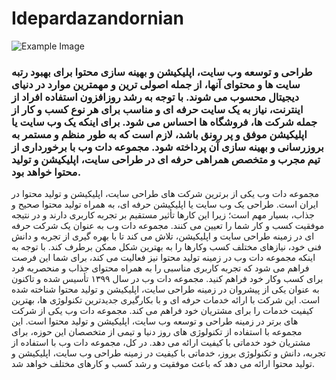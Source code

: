 # **Idepardazandornian**

![Example Image](https://dotweb.ir/wp-content/uploads/2023/04/demo1-1024x227.png)


### طراحی و توسعه وب سایت، اپلیکیشن و بهینه سازی محتوا برای بهبود رتبه سایت ها و محتوای آنها، از جمله اصولی ترین و مهمترین موارد در دنیای دیجیتال محسوب می شوند. با توجه به رشد روزافزون استفاده افراد از اینترنت، نیاز به یک سایت حرفه ای و مناسب برای هر نوع کسب و کار از جمله شرکت ها، فروشگاه ها احساس می شود. برای اینکه یک وب سایت یا اپلیکیشن موفق و پر رونق باشد، لازم است که به طور منظم و مستمر به بروزرسانی و بهینه سازی آن پرداخته شود. مجموعه دات وب با برخورداری از تیم مجرب و متخصص همراهی حرفه ای در طراحی سایت، اپلیکیشن و تولید محتوا خواهد بود.
مجموعه دات وب یکی از برترین شرکت های طراحی سایت، اپلیکیشن و تولید محتوا در ایران است. طراحی یک وب سایت یا اپلیکیشن حرفه ای، به همراه تولید محتوا صحیح و جذاب، بسیار مهم است؛ زیرا این کارها تأثیر مستقیم بر تجربه کاربری دارند و در نتیجه موفقیت کسب و کار شما را تعیین می کنند.
مجموعه دات وب به عنوان یک شرکت حرفه ای در زمینه طراحی سایت و اپلیکیشن، تلاش می کند تا با بهره گیری از تجربه و دانش فنی خود، نیازهای مختلف کسب وکارها را به بهترین شکل ممکن برطرف کند. با توجه به اینکه مجموعه دات وب در زمینه تولید محتوا نیز فعالیت می کند، برای شما این فرصت فراهم می شود که تجربه کاربری مناسبی را به همراه محتوای جذاب و منحصربه فرد برای کسب وکار خود فراهم کنید.
مجموعه دات وب در سال ۱۳۹۹ تأسیس شده و تاکنون به عنوان یکی از پیشروان در زمینه طراحی سایت، اپلیکیشن و تولید محتوا شناخته شده است. این شرکت با ارائه خدمات حرفه ای و با بکارگیری جدیدترین تکنولوژی ها، بهترین کیفیت خدمات را برای مشتریان خود فراهم می کند.
مجموعه دات وب یکی از شرکت های برتر در زمینه طراحی و توسعه وب سایت، اپلیکیشن و تولید محتوا است. این مجموعه با استفاده از تکنولوژی های روز دنیا و تیمی از متخصصان این حوزه، برای مشتریان خود خدماتی با کیفیت ارائه می دهد. در کل، مجموعه دات وب با استفاده از تجربه، دانش و تکنولوژی بروز، خدماتی با کیفیت در زمینه طراحی وب سایت، اپلیکیشن و تولید محتوا ارائه می دهد که باعث موفقیت و رشد کسب و کارهای مختلف خواهد شد.

